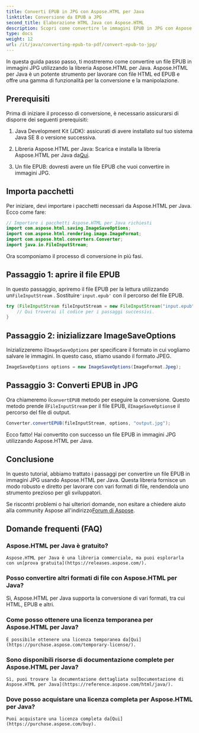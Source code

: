 ```yaml
---
title: Converti EPUB in JPG con Aspose.HTML per Java
linktitle: Conversione da EPUB a JPG
second_title: Elaborazione HTML Java con Aspose.HTML
description: Scopri come convertire le immagini EPUB in JPG con Aspose.HTML per Java. Segui la nostra guida passo dopo passo per una conversione senza problemi.
type: docs
weight: 12
url: /it/java/converting-epub-to-pdf/convert-epub-to-jpg/
---
```


In questa guida passo passo, ti mostreremo come convertire un file EPUB in immagini JPG utilizzando la libreria Aspose.HTML per Java. Aspose.HTML per Java è un potente strumento per lavorare con file HTML ed EPUB e offre una gamma di funzionalità per la conversione e la manipolazione.

## Prerequisiti

Prima di iniziare il processo di conversione, è necessario assicurarsi di disporre dei seguenti prerequisiti:

1. Java Development Kit (JDK): assicurati di avere installato sul tuo sistema Java SE 8 o versione successiva.

2.  Libreria Aspose.HTML per Java: Scarica e installa la libreria Aspose.HTML per Java da[Qui](https://releases.aspose.com/html/java/).

3. Un file EPUB: dovresti avere un file EPUB che vuoi convertire in immagini JPG.

## Importa pacchetti

Per iniziare, devi importare i pacchetti necessari da Aspose.HTML per Java. Ecco come fare:

```java
// Importare i pacchetti Aspose.HTML per Java richiesti
import com.aspose.html.saving.ImageSaveOptions;
import com.aspose.html.rendering.image.ImageFormat;
import com.aspose.html.converters.Converter;
import java.io.FileInputStream;
```

Ora scomponiamo il processo di conversione in più fasi.

## Passaggio 1: aprire il file EPUB

 In questo passaggio, apriremo il file EPUB per la lettura utilizzando un`FileInputStream` . Sostituire`'input.epub'` con il percorso del file EPUB.

```java
try (FileInputStream fileInputStream = new FileInputStream("input.epub")) {
    // Qui troverai il codice per i passaggi successivi.
}
```

## Passaggio 2: inizializzare ImageSaveOptions

Inizializzeremo il`ImageSaveOptions` per specificare il formato in cui vogliamo salvare le immagini. In questo caso, stiamo usando il formato JPEG.

```java
ImageSaveOptions options = new ImageSaveOptions(ImageFormat.Jpeg);
```

## Passaggio 3: Converti EPUB in JPG

 Ora chiameremo il`convertEPUB` metodo per eseguire la conversione. Questo metodo prende il`FileInputStream` per il file EPUB, il`ImageSaveOptions`e il percorso del file di output.

```java
Converter.convertEPUB(fileInputStream, options, "output.jpg");
```

Ecco fatto! Hai convertito con successo un file EPUB in immagini JPG utilizzando Aspose.HTML per Java.

## Conclusione

In questo tutorial, abbiamo trattato i passaggi per convertire un file EPUB in immagini JPG usando Aspose.HTML per Java. Questa libreria fornisce un modo robusto e diretto per lavorare con vari formati di file, rendendola uno strumento prezioso per gli sviluppatori.

 Se riscontri problemi o hai ulteriori domande, non esitare a chiedere aiuto alla community Aspose all'indirizzo[Forum di Aspose](https://forum.aspose.com/).

## Domande frequenti (FAQ)

### Aspose.HTML per Java è gratuito?
    Aspose.HTML per Java è una libreria commerciale, ma puoi esplorarla con un[prova gratuita](https://releases.aspose.com/).

### Posso convertire altri formati di file con Aspose.HTML per Java?
   Sì, Aspose.HTML per Java supporta la conversione di vari formati, tra cui HTML, EPUB e altri.

### Come posso ottenere una licenza temporanea per Aspose.HTML per Java?
    È possibile ottenere una licenza temporanea da[Qui](https://purchase.aspose.com/temporary-license/).

### Sono disponibili risorse di documentazione complete per Aspose.HTML per Java?
    Sì, puoi trovare la documentazione dettagliata su[Documentazione di Aspose.HTML per Java](https://reference.aspose.com/html/java/).

### Dove posso acquistare una licenza completa per Aspose.HTML per Java?
    Puoi acquistare una licenza completa da[Qui](https://purchase.aspose.com/buy).

